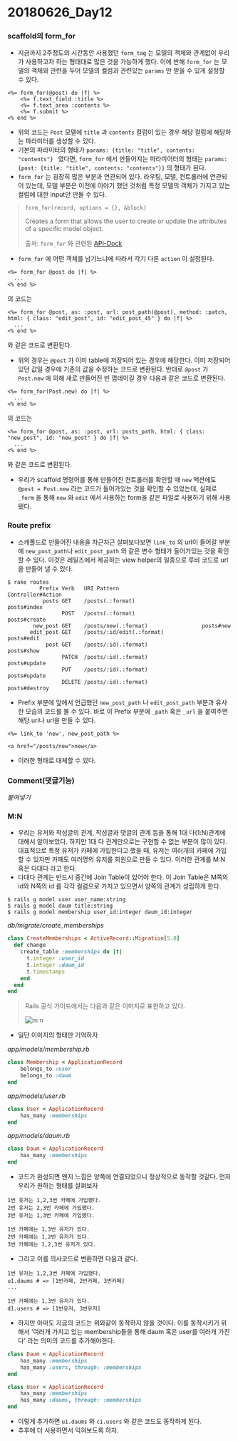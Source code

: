# 20180626_Day12

### scaffold의 form_for

- 지금까지 2주정도의 시간동안 사용했던 `form_tag` 는 모델의 객체와 관계없이 우리가 사용하고자 하는 형태대로 많은 것을 가능하게 했다. 이에 반해 `form_for` 는 모델의 객체와 관련을 두어 모델의 컬럼과 관련있는 `params` 만 받을 수 있게 설정할 수 있다.

```erb
<%= form_for(@post) do |f| %>
	<%= f.text_field :title %>
	<%= f.text_area :contents %>
	<%= f.submit %>
<% end %>
```

- 위의 코드는 `Post` 모델에 `title` 과 `contents` 컬럼이 있는 경우 해당 컬럼에 해당하는 파라미터를 생성할 수 있다.
- 기본의 파라미터의 형태가 `params: {title: "title", contents: "contents"} ` 였다면, `form_for` 에서 만들어지는 파라미어터의 형태는 `params: {post: {title: "title", contents: "contents"}}` 의 형태가 된다.
- `form_for` 는 굉장히 많은 부분과 연관되어 있다. 라우팅, 모델, 컨트롤러에 연관되어 있는데, 모델 부분은 이전에 이야기 했던 것처럼 특정 모델의 객체가 가지고 있는 컬럼에 대한 input만 만들 수 있다.

> ```
> form_for(record, options = {}, &block)
> ```
>
> Creates a form that allows the user to create or update the attributes of a specific model object.
>
> 출처: `form_for` 와 관련된 [API-Dock](https://apidock.com/rails/ActionView/Helpers/FormHelper/form_for)

- `form_for` 에 어떤 객체를 넘기느냐에 따라서 각기 다른 `action` 이 설정된다.

```erb
<%= form_for @post do |f| %>
  ...
<% end %>
```

의 코드는

```erb
<%= form_for @post, as: :post, url: post_path(@post), method: :patch, html: { class: "edit_post", id: "edit_post_45" } do |f| %>
  ...
<% end %>
```

와 같은 코드로 변환된다.

- 위의 경우는 `@post` 가 이미 table에 저장되어 있는 경우에 해당한다. 이미 저장되어 있던 값일 경우에 기존의 값을 수정하는 코드로 변환된다. 반대로 `@post` 가 `Post.new` 에 의해 새로 만들어진 빈 껍데이길 경우 다음과 같은 코드로 변환된다.

```erb
<%= form_for(Post.new) do |f| %>
  ...
<% end %>
```

의 코드는

```erb
<%= form_for @post, as: :post, url: posts_path, html: { class: "new_post", id: "new_post" } do |f| %>
  ...
<% end %>
```

와 같은 코드로 변환된다.

- 우리가 scaffold 명령어를 통해 만들어진 컨트롤러를 확인할 때 `new` 액션에도 `@post = Post.new` 라는 코드가 들어가있는 것을 확인할 수 있었는데, 실제로 `_form` 을 통해 `new` 와  `edit` 에서 사용하는 form을 같은 파일로 사용하기 위해 사용됐다.



### Route prefix

- 스캐폴드로 만들어진 내용을 차근차근 살펴보다보면 `link_to` 의 url이 들어갈 부분에  `new_post_path`나 `edit_post_path` 와 같은 변수 형태가 들어가있는 것을 확인할 수 있다. 이것은 레일즈에서 제공하는 view helper의 일종으로 루비 코드로 url을 만들어 낼 수 있다.

```command
$ rake routes
          Prefix Verb   URI Pattern                          Controller#Action
		   posts GET    /posts(.:format)                     posts#index
                 POST   /posts(.:format)                     posts#create
        new_post GET    /posts/new(.:format)                 posts#new
       edit_post GET    /posts/:id/edit(.:format)            posts#edit
            post GET    /posts/:id(.:format)                 posts#show
                 PATCH  /posts/:id(.:format)                 posts#update
                 PUT    /posts/:id(.:format)                 posts#update
                 DELETE /posts/:id(.:format)                 posts#destroy
```

- Prefix 부분에 앞에서 언급했던 `new_post_path` 나 `edit_post_path` 부분과 유사한 모습의 코드를 볼 수 있다. 바로 이  Prefix 부분에 `_path` 혹은 `_url` 을 붙여주면 해당 uri나 url을 만들 수 있다.

```erb
<%= link_to 'new', new_post_path %>

<a href="/posts/new">new</a>
```

- 이러한 형태로 대체할 수 있다.



### Comment(댓글기능)

*붙여넣기*



### M:N

- 우리는 유저와 작성글의 관계, 작성글과 댓글의 관계 등을 통해 1대 다(1:N)관계에 대해서 알아보았다. 하지만 1대 다 관계만으로는 구현할 수 없는 부분이 많이 있다. 대표적으로 특정 유저가 카페에 가입한다고 했을 때, 유저는 여러개의 카페에 가입할 수 있지만 카페도 여러명의 유저를 회원으로 만들 수 있다. 이러한 관계를 M:N 혹은 다대다 라고 한다.
- 다대다 관계는 반드시 중간에 Join Table이 있어야 한다. 이 Join Table은 M쪽의 id와 N쪽의 id 를 각각 컬럼으로 가지고 있으면서 양쪽의 관계가 성립하게 한다.

```command
$ rails g model user user_name:string
$ rails g model daum title:string
$ rails g model membership user_id:integer daum_id:integer
```

*db/migrate/create_memberships*

```ruby
class CreateMemberships < ActiveRecord::Migration[5.0]
  def change
    create_table :memberships do |t|
      t.integer :user_id
      t.integer :daum_id
      t.timestamps
    end
  end
end
```

> Rails 공식 가이드에서는 다음과 같은 이미지로 표현하고 있다.
>
> ![m:n](http://guides.rubyonrails.org/images/has_many_through.png)

- 일단 이미지의 형태만 기억하자

*app/models/membership.rb*

```ruby
class Membership < ApplicationRecord
    belongs_to :user
    belongs_to :daum
end
```

*app/models/user.rb*

```ruby
class User < ApplicationRecord
    has_many :memberships
end
```

*app/models/daum.rb*

```ruby
class Daum < ApplicationRecord
    has_many :memberships
end
```

- 코드가 완성되면 왠지 느낌은 양쪽에 연결되었으니 정상적으로 동작할 것같다. 먼저 우리가 원하는 형태를 살펴보자

```text
1번 유저는 1,2,3번 카페에 가입했다.
2번 유저는 2,3번 카페에 가입했다.
3번 유저는 1,3번 카페에 가입했다.

1번 카페에는 1,3번 유저가 있다.
2번 카페에는 1,2번 유저가 있다.
3번 카페에는 1,2,3번 유저가 있다.
```

- 그리고 이를 의사코드로 변환하면 다음과 같다.

```text
1번 유저는 1,2,3번 카페에 가입했다.
u1.daums # => [1번카페, 2번카페, 3번카페]
...

1번 카페에는 1,3번 유저가 있다.
d1.users # => [1번유저, 3번유저]
```

- 하지만 아마도 지금의 코드는 위와같이 동작하지 않을 것이다. 이를 동작시키기 위해서 '여러개 가지고 있는 membership들을 통해 daum 혹은 user를 여러개 가진다' 라는 의미의 코드를 추가해야한다.

```ruby
class Daum < ApplicationRecord
    has_many :memberships
    has_many :users, through: :memberships
end
```

```ruby
class User < ApplicationRecord
    has_many :memberships
    has_many :daums, through: :memberships
end
```

- 이렇게 추가하면 `u1.daums` 와 `c1.users` 와 같은 코드도 동작하게 된다.
- 추후에 더 사용하면서 익혀보도록 하자.